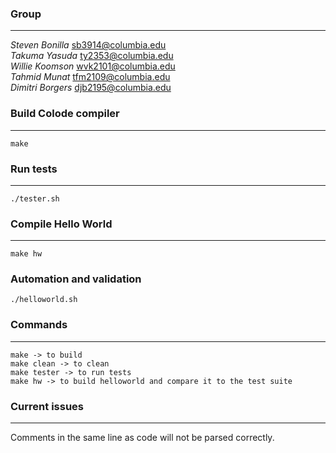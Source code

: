 ### Group
------
*Steven Bonilla*					sb3914@columbia.edu<br>
*Takuma Yasuda*						ty2353@columbia.edu<br>
*Willie Koomson*					wvk2101@columbia.edu<br>
*Tahmid Munat*						tfm2109@columbia.edu<br>
*Dimitri Borgers*					djb2195@columbia.edu

### Build Colode compiler
------
	make

### Run tests
------
	./tester.sh


### Compile Hello World
------
	make hw
		
### Automation and validation
	./helloworld.sh

### Commands
------
    make -> to build
    make clean -> to clean
    make tester -> to run tests
    make hw -> to build helloworld and compare it to the test suite

### Current issues
------
Comments in the same line as code will not be parsed correctly.
